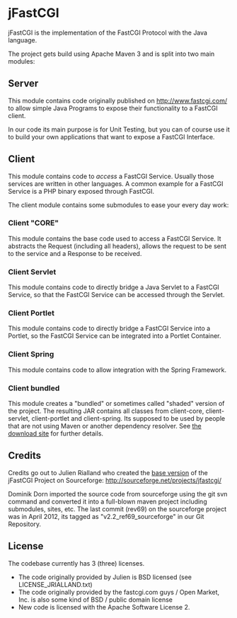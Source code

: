 # jFastCGI

jFastCGI is the implementation of the FastCGI Protocol with the Java language. 

The project gets build using Apache Maven 3 and is split into two main modules:

## Server

This module contains code originally published on http://www.fastcgi.com/ to 
allow simple Java Programs to expose their functionality to a FastCGI client. 

In our code its main purpose is for Unit Testing, but you can of course use it
to build your own applications that want to expose a FastCGI Interface. 


## Client

This module contains code to _access_ a FastCGI Service. Usually those services
are written in other languages. A common example for a FastCGI Service is a PHP binary
exposed through FastCGI. 

The client module contains some submodules to ease your every day work:

### Client "CORE"


This module contains the base code used to access a FastCGI Service. It abstracts
the Request (including all headers), allows the request to be sent to the service
and a Response to be received. 


### Client Servlet


This module contains code to directly bridge a Java Servlet to a FastCGI Service,
so that the FastCGI Service can be accessed through the Servlet. 

### Client Portlet


This module contains code to directly bridge a FastCGI Service into a Portlet,
so the FastCGI Service can be integrated into a Portlet Container. 


### Client Spring


This module contains code to allow integration with the Spring Framework.


### Client bundled


This module creates a "bundled" or sometimes called "shaded" version of the project.
The resulting JAR contains all classes from client-core, client-servlet, client-portlet and
client-spring. Its supposed to be used by people that are not using Maven or another dependency
resolver. See [the download site](http://www.jfastcgi.org/download.html) for further details.

## Credits

Credits go out to Julien Rialland who created the [base version](http://sourceforge.net/projects/jfastcgi/)
of the jFastCGI Project on Sourceforge: http://sourceforge.net/projects/jfastcgi/

Dominik Dorn imported the source code from sourceforge using the git svn command and converted it
into a full-blown maven project including submodules, sites, etc.
The last commit (rev69) on the sourceforge project was in April 2012, its tagged as "v2.2_ref69_sourceforge"
in our Git Repository.

## License

The codebase currently has 3 (three) licenses.

* The code originally provided by Julien is BSD licensed (see LICENSE\_JRIALLAND.txt) 
* The code originally provided by the fastcgi.com guys / Open Market, Inc. is also some kind of BSD / public domain license
* New code is licensed with the Apache Software License 2.


